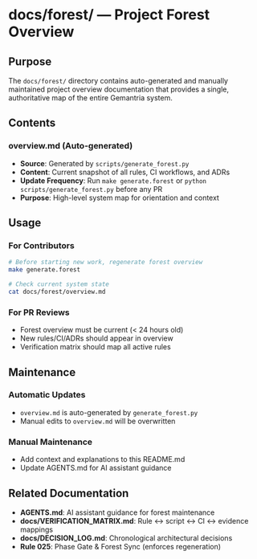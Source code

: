 # docs/forest/ — Project Forest Overview

## Purpose

The `docs/forest/` directory contains auto-generated and manually maintained project overview documentation that provides a single, authoritative map of the entire Gemantria system.

## Contents

### overview.md (Auto-generated)

- **Source**: Generated by `scripts/generate_forest.py`
- **Content**: Current snapshot of all rules, CI workflows, and ADRs
- **Update Frequency**: Run `make generate.forest` or `python scripts/generate_forest.py` before any PR
- **Purpose**: High-level system map for orientation and context

## Usage

### For Contributors

```bash
# Before starting new work, regenerate forest overview
make generate.forest

# Check current system state
cat docs/forest/overview.md
```

### For PR Reviews

- Forest overview must be current (< 24 hours old)
- New rules/CI/ADRs should appear in overview
- Verification matrix should map all active rules

## Maintenance

### Automatic Updates

- `overview.md` is auto-generated by `generate_forest.py`
- Manual edits to `overview.md` will be overwritten

### Manual Maintenance

- Add context and explanations to this README.md
- Update AGENTS.md for AI assistant guidance

## Related Documentation

- **AGENTS.md**: AI assistant guidance for forest maintenance
- **docs/VERIFICATION_MATRIX.md**: Rule ↔ script ↔ CI ↔ evidence mappings
- **docs/DECISION_LOG.md**: Chronological architectural decisions
- **Rule 025**: Phase Gate & Forest Sync (enforces regeneration)

